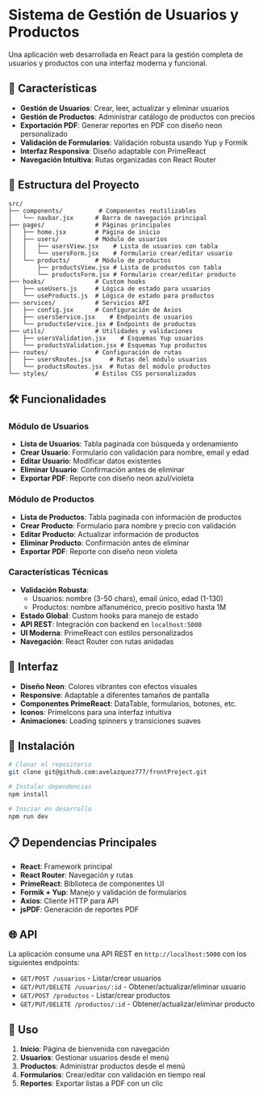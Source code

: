 # Sistema de Gestión de Usuarios y Productos

Una aplicación web desarrollada en React para la gestión completa de usuarios y productos con una interfaz moderna y funcional.

## 🚀 Características

- **Gestión de Usuarios**: Crear, leer, actualizar y eliminar usuarios
- **Gestión de Productos**: Administrar catálogo de productos con precios
- **Exportación PDF**: Generar reportes en PDF con diseño neon personalizado
- **Validación de Formularios**: Validación robusta usando Yup y Formik
- **Interfaz Responsiva**: Diseño adaptable con PrimeReact
- **Navegación Intuitiva**: Rutas organizadas con React Router

## 📁 Estructura del Proyecto

```
src/
├── components/          # Componentes reutilizables
│   └── navbar.jsx      # Barra de navegación principal
├── pages/              # Páginas principales
│   ├── home.jsx        # Página de inicio
│   ├── users/          # Módulo de usuarios
│   │   ├── usersView.jsx    # Lista de usuarios con tabla
│   │   └── usersForm.jsx    # Formulario crear/editar usuario
│   └── products/       # Módulo de productos  
│       ├── productsView.jsx # Lista de productos con tabla
│       └── productsForm.jsx # Formulario crear/editar producto
├── hooks/              # Custom hooks
│   ├── useUsers.js     # Lógica de estado para usuarios
│   └── useProducts.js  # Lógica de estado para productos
├── services/           # Servicios API
│   ├── config.jsx      # Configuración de Axios
│   ├── usersService.jsx    # Endpoints de usuarios
│   └── productsService.jsx # Endpoints de productos
├── utils/              # Utilidades y validaciones
│   ├── usersValidation.jsx    # Esquemas Yup usuarios
│   └── productsValidation.jsx # Esquemas Yup productos
├── routes/             # Configuración de rutas
│   ├── usersRoutes.jsx     # Rutas del módulo usuarios
│   └── productsRoutes.jsx  # Rutas del módulo productos
└── styles/             # Estilos CSS personalizados
```

## 🛠️ Funcionalidades

### Módulo de Usuarios
- **Lista de Usuarios**: Tabla paginada con búsqueda y ordenamiento
- **Crear Usuario**: Formulario con validación para nombre, email y edad
- **Editar Usuario**: Modificar datos existentes
- **Eliminar Usuario**: Confirmación antes de eliminar
- **Exportar PDF**: Reporte con diseño neon azul/violeta

### Módulo de Productos  
- **Lista de Productos**: Tabla paginada con información de productos
- **Crear Producto**: Formulario para nombre y precio con validación
- **Editar Producto**: Actualizar información de productos
- **Eliminar Producto**: Confirmación antes de eliminar
- **Exportar PDF**: Reporte con diseño neon violeta

### Características Técnicas
- **Validación Robusta**: 
  - Usuarios: nombre (3-50 chars), email único, edad (1-130)
  - Productos: nombre alfanumérico, precio positivo hasta 1M
- **Estado Global**: Custom hooks para manejo de estado
- **API REST**: Integración con backend en `localhost:5000`
- **UI Moderna**: PrimeReact con estilos personalizados
- **Navegación**: React Router con rutas anidadas

## 🎨 Interfaz

- **Diseño Neon**: Colores vibrantes con efectos visuales
- **Responsive**: Adaptable a diferentes tamaños de pantalla  
- **Componentes PrimeReact**: DataTable, formularios, botones, etc.
- **Iconos**: PrimeIcons para una interfaz intuitiva
- **Animaciones**: Loading spinners y transiciones suaves

## 🔧 Instalación

```bash
# Clonar el repositorio
git clone git@github.com:avelazquez777/frontProject.git

# Instalar dependencias
npm install

# Iniciar en desarrollo
npm run dev
```

## 📋 Dependencias Principales

- **React**: Framework principal
- **React Router**: Navegación y rutas
- **PrimeReact**: Biblioteca de componentes UI
- **Formik + Yup**: Manejo y validación de formularios
- **Axios**: Cliente HTTP para API
- **jsPDF**: Generación de reportes PDF

## 🌐 API

La aplicación consume una API REST en `http://localhost:5000` con los siguientes endpoints:

- `GET/POST /usuarios` - Listar/crear usuarios
- `GET/PUT/DELETE /usuarios/:id` - Obtener/actualizar/eliminar usuario
- `GET/POST /productos` - Listar/crear productos  
- `GET/PUT/DELETE /productos/:id` - Obtener/actualizar/eliminar producto

## 🎯 Uso

1. **Inicio**: Página de bienvenida con navegación
2. **Usuarios**: Gestionar usuarios desde el menú
3. **Productos**: Administrar productos desde el menú
4. **Formularios**: Crear/editar con validación en tiempo real
5. **Reportes**: Exportar listas a PDF con un clic